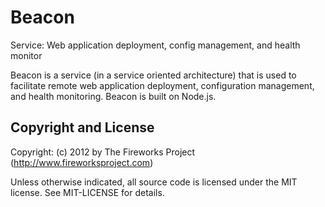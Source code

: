 Beacon
======

Service: Web application deployment, config management, and health monitor

Beacon is a service (in a service oriented architecture) that is used to
facilitate remote web application deployment, configuration management, and
health monitoring. Beacon is built on Node.js.

Copyright and License
---------------------
Copyright: (c) 2012 by The Fireworks Project (http://www.fireworksproject.com)

Unless otherwise indicated, all source code is licensed under the MIT license. See MIT-LICENSE for details.
